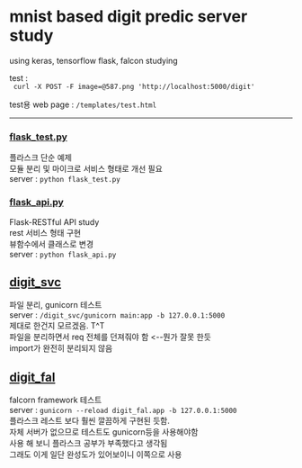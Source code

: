 # mnist based digit predic server study

using keras, tensorflow
flask, falcon studying

test :   
``` curl -X POST -F image=@587.png 'http://localhost:5000/digit'```
  
test용 web page :
 ```/templates/test.html```

---
### [flask_test.py](flask_test.py)
플라스크 단순 예제  
모듈 분리 및 마이크로 서비스 형태로 개선 필요  
server : ``` python flask_test.py ```  
  
  
### [flask_api.py](flask_api.py)
Flask-RESTful API study  
rest 서비스 형태 구현  
뷰함수에서 클래스로 변경  
server : ``` python flask_api.py ```  
  
  
## [digit_svc](digit_svc)
파일 분리, gunicorn 테스트  
server : ```/digit_svc/gunicorn main:app -b 127.0.0.1:5000```  
제대로 한건지 모르겠음.  T^T  
파일을 분리하면서 req 전체를 던져줘야 함 <--뭔가 잘못 한듯  
import가 완전히 분리되지 않음  
  
  
## [digit_fal](digit_fal)
falcorn framework 테스트  
server : ```gunicorn --reload digit_fal.app -b 127.0.0.1:5000```  
플라스크 레스트 보다 훨씬 깔끔하게 구현된 듯함.  
자체 서버가 없으므로 테스트도 gunicorn등을 사용해야함  
사용 해 보니 플라스크 공부가 부족했다고 생각됨  
그래도 이게 일단 완성도가 있어보이니 이쪽으로 사용  
